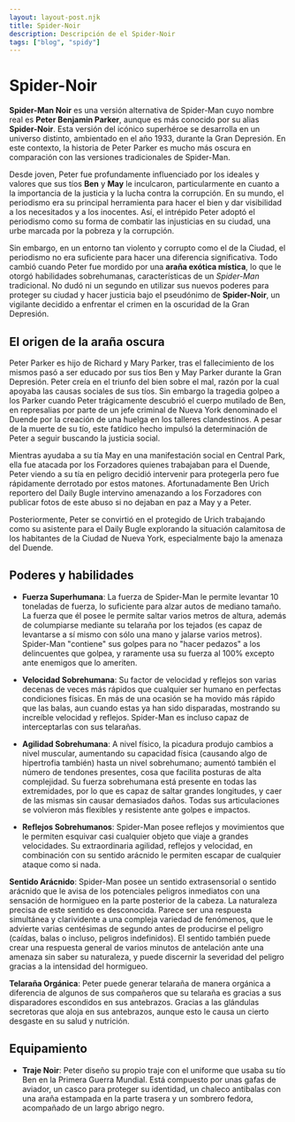 ```yaml
---
layout: layout-post.njk
title: Spider-Noir
description: Descripción de el Spider-Noir
tags: ["blog", "spidy"]
---
```


# Spider-Noir

**Spider-Man Noir** es una versión alternativa de Spider-Man cuyo nombre real es **Peter Benjamin Parker**, aunque es más conocido por su alias **Spider-Noir**. Esta versión del icónico superhéroe se desarrolla en un universo distinto, ambientado en el año 1933, durante la Gran Depresión. En este contexto, la historia de Peter Parker es mucho más oscura en comparación con las versiones tradicionales de Spider-Man.

Desde joven, Peter fue profundamente influenciado por los ideales y valores que sus tíos **Ben** y **May** le inculcaron, particularmente en cuanto a la importancia de la justicia y la lucha contra la corrupción. En su mundo, el periodismo era su principal herramienta para hacer el bien y dar visibilidad a los necesitados y a los inocentes. Así, el intrépido Peter adoptó el periodismo como su forma de combatir las injusticias en su ciudad, una urbe marcada por la pobreza y la corrupción.

Sin embargo, en un entorno tan violento y corrupto como el de la Ciudad, el periodismo no era suficiente para hacer una diferencia significativa. Todo cambió cuando Peter fue mordido por una **araña exótica mística**, lo que le otorgó habilidades sobrehumanas, características de un *Spider-Man* tradicional. No dudó ni un segundo en utilizar sus nuevos poderes para proteger su ciudad y hacer justicia bajo el pseudónimo de **Spider-Noir**, un vigilante decidido a enfrentar el crimen en la oscuridad de la Gran Depresión.

## El origen de la araña oscura

Peter Parker es hijo de Richard y Mary Parker, tras el fallecimiento de los mismos pasó a ser educado por sus tíos Ben y May Parker durante la Gran Depresión. Peter creía en el triunfo del bien sobre el mal, razón por la cual apoyaba las causas sociales de sus tíos. Sin embargo la tragedia golpeo a los Parker cuando Peter trágicamente descubrió el cuerpo mutilado de Ben, en represalias por parte de un jefe criminal de Nueva York denominado el Duende por la creación de una huelga en los talleres clandestinos. A pesar de la muerte de su tío, este fatídico hecho impulsó la determinación de Peter a seguir buscando la justicia social.

Mientras ayudaba a su tía May en una manifestación social en Central Park, ella fue atacada por los Forzadores quienes trabajaban para el Duende, Peter viendo a su tía en peligro decidió intervenir para protegerla pero fue rápidamente derrotado por estos matones. Afortunadamente Ben Urich reportero del Daily Bugle intervino amenazando a los Forzadores con publicar fotos de este abuso si no dejaban en paz a May y a Peter.

Posteriormente, Peter se convirtió en el protegido de Urich trabajando como su asistente para el Daily Bugle explorando la situación calamitosa de los habitantes de la Ciudad de Nueva York, especialmente bajo la amenaza del Duende.

## Poderes y habilidades

- **Fuerza Superhumana**: La fuerza de Spider-Man le permite levantar 10 toneladas de fuerza, lo suficiente para alzar autos de mediano tamaño. La fuerza que él posee le permite saltar varios metros de altura, además de columpiarse mediante su telaraña por los tejados (es capaz de levantarse a sí mismo con sólo una mano y jalarse varios metros). Spider-Man "contiene" sus golpes para no "hacer pedazos" a los delincuentes que golpea, y raramente usa su fuerza al 100% excepto ante enemigos que lo ameriten.

- **Velocidad Sobrehumana**: Su factor de velocidad y reflejos son varias decenas de veces más rápidos que cualquier ser humano en perfectas condiciones físicas. En más de una ocasión se ha movido más rápido que las balas, aun cuando estas ya han sido disparadas, mostrando su increíble velocidad y reflejos. Spider-Man es incluso capaz de interceptarlas con sus telarañas.

- **Agilidad Sobrehumana**: A nivel físico, la picadura produjo cambios a nivel muscular, aumentando su capacidad física (causando algo de hipertrofia también) hasta un nivel sobrehumano; aumentó también el número de tendones presentes, cosa que facilita posturas de alta complejidad. Su fuerza sobrehumana está presente en todas las extremidades, por lo que es capaz de saltar grandes longitudes, y caer de las mismas sin causar demasiados daños. Todas sus articulaciones se volvieron más flexibles y resistente ante golpes e impactos.

- **Reflejos Sobrehumanos**: Spider-Man posee reflejos y movimientos que le permiten esquivar casi cualquier objeto que viaje a grandes velocidades. Su extraordinaria agilidad, reflejos y velocidad, en combinación con su sentido arácnido le permiten escapar de cualquier ataque como si nada.

**Sentido Arácnido**: Spider-Man posee un sentido extrasensorial o sentido arácnido que le avisa de los potenciales peligros inmediatos con una sensación de hormigueo en la parte posterior de la cabeza. La naturaleza precisa de este sentido es desconocida. Parece ser una respuesta simultánea y clarividente a una compleja variedad de fenómenos, que le advierte varias centésimas de segundo antes de producirse el peligro (caídas, balas o incluso, peligros indefinidos). El sentido también puede crear una respuesta general de varios minutos de antelación ante una amenaza sin saber su naturaleza, y puede discernir la severidad del peligro gracias a la intensidad del hormigueo.

**Telaraña Orgánica**: Peter puede generar telaraña de manera orgánica a diferencia de algunos de sus compañeros que su telaraña es gracias a sus disparadores escondidos en sus antebrazos. Gracias a las glándulas secretoras que aloja en sus antebrazos, aunque esto le causa un cierto desgaste en su salud y nutrición.

##  Equipamiento 

- **Traje Noir**: Peter diseño su propio traje con el uniforme que usaba su tío Ben en la Primera Guerra Mundial. Está compuesto por unas gafas de aviador, un casco para proteger su identidad, un chaleco antibalas con una araña estampada en la parte trasera y un sombrero fedora, acompañado de un largo abrigo negro.